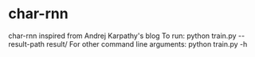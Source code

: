 # char-rnn
char-rnn inspired from Andrej Karpathy's blog
To run: 
python train.py --result-path result/
For other command line arguments:
python train.py -h
